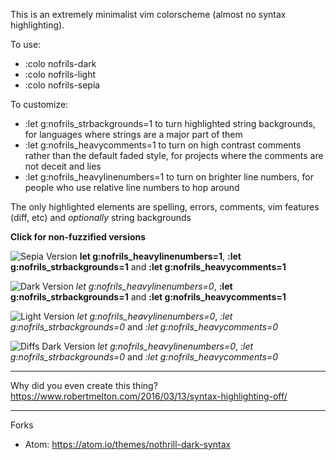 This is an extremely minimalist vim colorscheme (almost no syntax highlighting).

To use:
- :colo nofrils-dark
- :colo nofrils-light
- :colo nofrils-sepia

To customize:
- :let g:nofrils\_strbackgrounds=1 to turn highlighted string backgrounds, for languages where strings are a major part of them
- :let g:nofrils\_heavycomments=1 to turn on high contrast comments rather than the default faded style, for projects where the comments are not deceit and lies
- :let g:nofrils\_heavylinenumbers=1 to turn on brighter line numbers, for people who use relative line numbers to hop around

The only highlighted elements are spelling, errors, comments, vim features (diff, etc) and *optionally* string backgrounds

**Click for non-fuzzified versions**

![Sepia Version](http://i.imgur.com/AU06II7.gif)
**let g:nofrils_heavylinenumbers=1**, **:let g:nofrils_strbackgrounds=1** and **:let g:nofrils_heavycomments=1**

![Dark Version](http://i.imgur.com/fjlOpKp.gif)
*let g:nofrils_heavylinenumbers=0*, **:let g:nofrils_strbackgrounds=1** and **:let g:nofrils_heavycomments=1**

![Light Version](http://i.imgur.com/RSYLnKd.gif)
*let g:nofrils_heavylinenumbers=0*, *:let g:nofrils_strbackgrounds=0* and *:let g:nofrils_heavycomments=0*

![Diffs Dark Version](https://i.imgur.com/AkgERzz.gif)
*let g:nofrils_heavylinenumbers=0*, *:let g:nofrils_strbackgrounds=0* and *:let g:nofrils_heavycomments=0*


----

Why did you even create this thing?  https://www.robertmelton.com/2016/03/13/syntax-highlighting-off/

----

Forks

- Atom: https://atom.io/themes/nothrill-dark-syntax
